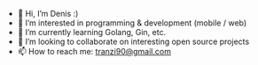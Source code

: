- 👋 Hi, I’m Denis :)
- 👀 I’m interested in programming & development (mobile / web)
- 🌱 I’m currently learning Golang, Gin, etc.
- 💞️ I’m looking to collaborate on interesting open source projects
- 📫 How to reach me: tranzi90@gmail.com

<!---
tranzi90/tranzi90 is a ✨ special ✨ repository because its `README.md` (this file) appears on your GitHub profile.
You can click the Preview link to take a look at your changes.
--->
